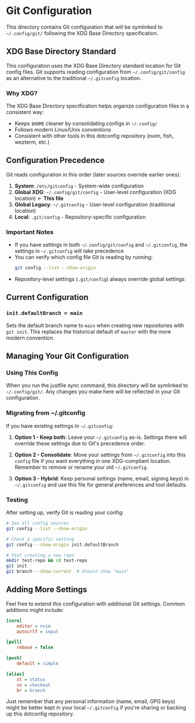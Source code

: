 # Git Configuration

This directory contains Git configuration that will be symlinked to `~/.config/git/` following the XDG Base Directory specification.

## XDG Base Directory Standard

This configuration uses the XDG Base Directory standard location for Git config files. Git supports reading configuration from `~/.config/git/config` as an alternative to the traditional `~/.gitconfig` location.

### Why XDG?

The XDG Base Directory specification helps organize configuration files in a consistent way:
- Keeps `$HOME` cleaner by consolidating configs in `~/.config/`
- Follows modern Linux/Unix conventions
- Consistent with other tools in this dotconfig repository (nvim, fish, wezterm, etc.)

## Configuration Precedence

Git reads configuration in this order (later sources override earlier ones):

1. **System**: `/etc/gitconfig` - System-wide configuration
2. **Global XDG**: `~/.config/git/config` - User-level configuration (XDG location) ← **This file**
3. **Global Legacy**: `~/.gitconfig` - User-level configuration (traditional location)
4. **Local**: `.git/config` - Repository-specific configuration

### Important Notes

- If you have settings in both `~/.config/git/config` and `~/.gitconfig`, the settings in `~/.gitconfig` will take precedence
- You can verify which config file Git is reading by running:
  ```bash
  git config --list --show-origin
  ```
- Repository-level settings (`.git/config`) always override global settings

## Current Configuration

### `init.defaultBranch = main`

Sets the default branch name to `main` when creating new repositories with `git init`. This replaces the historical default of `master` with the more modern convention.

## Managing Your Git Configuration

### Using This Config

When you run the justfile sync command, this directory will be symlinked to `~/.config/git/`. Any changes you make here will be reflected in your Git configuration.

### Migrating from ~/.gitconfig

If you have existing settings in `~/.gitconfig`:

1. **Option 1 - Keep both**: Leave your `~/.gitconfig` as-is. Settings there will override these settings due to Git's precedence order.

2. **Option 2 - Consolidate**: Move your settings from `~/.gitconfig` into this `config` file if you want everything in one XDG-compliant location. Remember to remove or rename your old `~/.gitconfig`.

3. **Option 3 - Hybrid**: Keep personal settings (name, email, signing keys) in `~/.gitconfig` and use this file for general preferences and tool defaults.

### Testing

After setting up, verify Git is reading your config:

```bash
# See all config sources
git config --list --show-origin

# Check a specific setting
git config --show-origin init.defaultBranch

# Test creating a new repo
mkdir test-repo && cd test-repo
git init
git branch --show-current  # Should show "main"
```

## Adding More Settings

Feel free to extend this configuration with additional Git settings. Common additions might include:

```ini
[core]
    editor = nvim
    autocrlf = input

[pull]
    rebase = false

[push]
    default = simple

[alias]
    st = status
    co = checkout
    br = branch
```

Just remember that any personal information (name, email, GPG keys) might be better kept in your local `~/.gitconfig` if you're sharing or backing up this dotconfig repository.

